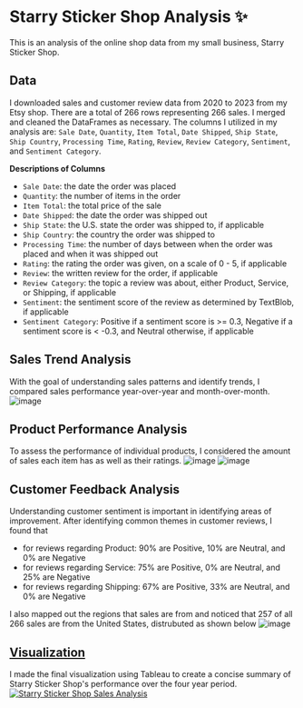 # Starry Sticker Shop Analysis ✨
This is an analysis of the online shop data from my small business, Starry Sticker Shop.

## Data
I downloaded sales and customer review data from 2020 to 2023 from my Etsy shop. There are a total of 266 rows representing 266 sales. I merged and cleaned the DataFrames as necessary. The columns I utilized in my analysis are: `Sale Date`, `Quantity`, `Item Total`, `Date Shipped`, `Ship State`, `Ship Country`, `Processing Time`, `Rating`, `Review`, `Review Category`, `Sentiment`, and `Sentiment Category`.

**Descriptions of Columns**
- `Sale Date`: the date the order was placed
- `Quantity`: the number of items in the order
- `Item Total`: the total price of the sale
- `Date Shipped`: the date the order was shipped out
- `Ship State`: the U.S. state the order was shipped to, if applicable
- `Ship Country`: the country the order was shipped to
- `Processing Time`: the number of days between when the order was placed and when it was shipped out
- `Rating`: the rating the order was given, on a scale of 0 - 5, if applicable
- `Review`: the written review for the order, if applicable
- `Review Category`: the topic a review was about, either Product, Service, or Shipping, if applicable
- `Sentiment`: the sentiment score of the review as determined by TextBlob, if applicable
- `Sentiment Category`: Positive if a sentiment score is >= 0.3, Negative if a sentiment score is < -0.3, and Neutral otherwise, if applicable

## Sales Trend Analysis
With the goal of understanding sales patterns and identify trends, I compared sales performance year-over-year and month-over-month.
![image](https://github.com/sarahhe05/Starry-Sticker-Shop-Analysis/assets/142868875/98ead4f0-acc1-4217-91fe-915c65e1b6c3)

## Product Performance Analysis
To assess the performance of individual products, I considered the amount of sales each item has as well as their ratings.
![image](https://github.com/sarahhe05/Starry-Sticker-Shop-Analysis/assets/142868875/15913e97-4f10-44dd-bd02-268dec2be7c7)
![image](https://github.com/sarahhe05/Starry-Sticker-Shop-Analysis/assets/142868875/7027f563-214d-459b-a8d1-756002cbcbed)

## Customer Feedback Analysis
Understanding customer sentiment is important in identifying areas of improvement. After identifying common themes in customer reviews, I found that 
- for reviews regarding Product: 90% are Positive, 10% are Neutral, and 0% are Negative
- for reviews regarding Service: 75% are Positive, 0% are Neutral, and 25% are Negative
- for reviews regarding Shipping: 67% are Positive, 33% are Neutral, and 0% are Negative

I also mapped out the regions that sales are from and noticed that 257 of all 266 sales are from the United States, distrubuted as shown below
![image](https://github.com/sarahhe05/Starry-Sticker-Shop-Analysis/assets/142868875/761b9841-e2c2-444b-b2ab-bbb1f0fd838e)

## [Visualization](https://public.tableau.com/app/profile/sarah.he8574/viz/StarryStickerShopAnalysis/StarryStickerShopSalesAnalysis)
I made the final visualization using Tableau to create a concise summary of Starry Sticker Shop's performance over the four year period.
[![Starry Sticker Shop Sales Analysis](https://github.com/sarahhe05/Starry-Sticker-Shop-Analysis/assets/142868875/1c433005-2fe7-4b5c-ae1b-dd40cefdb35c)](https://public.tableau.com/app/profile/sarah.he8574/viz/StarryStickerShopAnalysis/StarryStickerShopSalesAnalysis)
